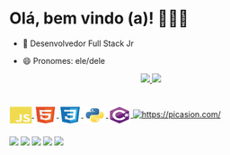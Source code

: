 <h1>Olá, bem vindo (a)! 👨🏿‍💻</h1>

- 🔭  Desenvolvedor Full Stack Jr
<!--- 🌱 Estudando linguagens de front e back-end-->
- 😄 Pronomes: ele/dele

<div align="center">
  <a href="https://github.com/Gabrielworkdev">
  <img height="180em" src="https://github-readme-stats.vercel.app/api?username=gabrielsouza&show_icons=true&theme=whitek&include_all_commits=true&count_private=true"/>
  <img height="180em" src="https://github-readme-stats.vercel.app/api/top-langs/?username=gabrielsouza&layout=compact&langs_count=7&theme=white"/>
</div>

 ###
<div style="display: inline_block"><br>
  <img align="center" alt="Gabi" height="30" width="40" src="https://raw.githubusercontent.com/devicons/devicon/master/icons/javascript/javascript-plain.svg">
  <img align="center" alt="Gabi-HTML" height="30" width="40" src="https://raw.githubusercontent.com/devicons/devicon/master/icons/html5/html5-original.svg">
  <img align="center" alt="Gabi-CSS" height="30" width="40" src="https://raw.githubusercontent.com/devicons/devicon/master/icons/css3/css3-original.svg">
  <img align="center" alt="Gabi-Python" height="30" width="40" src="https://raw.githubusercontent.com/devicons/devicon/master/icons/python/python-original.svg">
  <img align="center" alt="Gabi-C" height="30" width="40" src="https://raw.githubusercontent.com/devicons/devicon/master/icons/csharp/csharp-original.svg">
  <a href="https://picasion.com/"><img src="https://i.picasion.com/pic92/699d9e756ba0fe2132c3aff10e32061f.gif" width="125" height="125" border="0" alt="https://picasion.com/" /></a><br /><a href="https://picasion.com/"></a>
</div>

###

<div>
  <a href="https://www.instagram.com/_rodriguessg/" target="_blank"><img src="https://img.shields.io/badge/-Instagram-%23E4405F?style=for-the-badge&logo=instagram&logoColor=white" target="_blank"></a>
 <a href="https://discord.com/channels/@me" target="_blank"><img src="https://img.shields.io/badge/Discord-7289DA?style=for-the-badge&logo=discord&logoColor=white" target="_blank"></a> 
  <a href = "https://mail.google.com/mail/u/0/?ogbl#inbox"><img src="https://img.shields.io/badge/-Gmail-%23333?style=for-the-badge&logo=gmail&logoColor=white" target="_blank"></a>
  <a href="https://www.linkedin.com/in/rodriguessg/" target="_blank"><img src="https://img.shields.io/badge/-LinkedIn-%230077B5?style=for-the-badge&logo=linkedin&logoColor=white" target="_blank"></a> 
  <a href="https://web.whatsapp.com/"><img src="https://img.shields.io/badge/WhatsApp-25D366?style=for-the-badge&logo=whatsapp&logoColor=white"></a>
</div>

    
